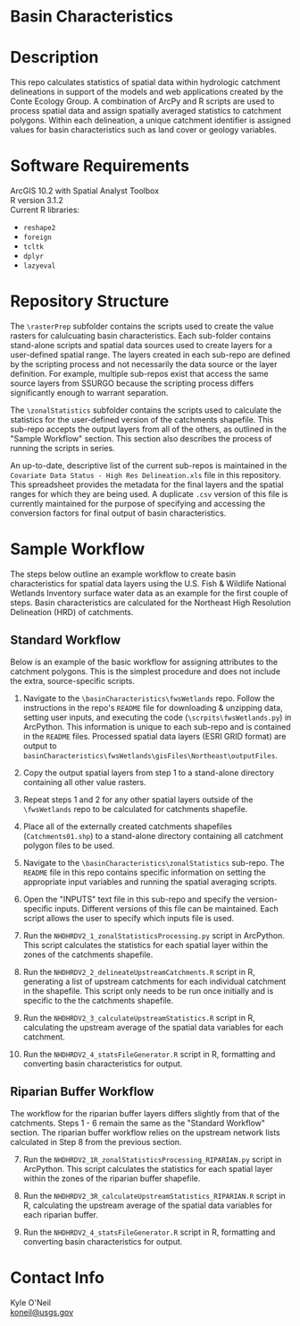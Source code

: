 Basin Characteristics
=====================

# Description

This repo calculates statistics of spatial data within hydrologic catchment delineations in support of the models and web applications created by the Conte Ecology Group. A combination of ArcPy and R scripts are used to process spatial data and assign spatially averaged statistics to catchment polygons. Within each delineation, a unique catchment identifier is assigned values for basin characteristics such as land cover or geology variables.


# Software Requirements

ArcGIS 10.2 with Spatial Analyst Toolbox  
R version 3.1.2  
Current R libraries:  
  - `reshape2`
  - `foreign`
  - `tcltk`
  - `dplyr`
  - `lazyeval`
  

# Repository Structure

The `\rasterPrep` subfolder contains the scripts used to create the value rasters for calulcuating basin characteristics. Each sub-folder contains stand-alone scripts and spatial data sources used to create layers for a user-defined spatial range. The layers created in each sub-repo are defined by the scripting process and not necessarily the data source or the layer definition. For example, multiple sub-repos exist that access the same source layers from SSURGO because the scripting process differs significantly enough to warrant separation. 

The `\zonalStatistics` subfolder contains the scripts used to calculate the statistics for the user-defined version of the catchments shapefile. This sub-repo accepts the output layers from all of the others, as outlined in the "Sample Workflow" section. This section also describes the process of running the scripts in series. 

An up-to-date, descriptive list of the current sub-repos is maintained in the `Covariate Data Status - High Res Delineation.xls` file in this repository. This spreadsheet provides the metadata for the final layers and the spatial ranges for which they are being used. A duplicate `.csv` version of this file is currently maintained for the purpose of specifying and accessing the conversion factors for final output of basin characteristics.


# Sample Workflow

The steps below outline an example workflow to create basin characteristics for spatial data layers using the U.S. Fish & Wildlife National Wetlands Inventory surface water data as an example for the first couple of steps. Basin characteristics are calculated for the Northeast High Resolution Delineation (HRD) of catchments.

## Standard Workflow
Below is an example of the basic workflow for assigning attributes to the catchment polygons. This is the simplest procedure and does not include the extra, source-specific scripts.


1. Navigate to the `\basinCharacteristics\fwsWetlands` repo. Follow the instructions in the repo's `README` file for downloading & unzipping data, setting user inputs, and executing the code (`\scrpits\fwsWetlands.py`) in ArcPython. This information is unique to each sub-repo and is contained in the `README` files. Processed spatial data layers (ESRI GRID format) are output to `basinCharacteristics\fwsWetlands\gisFiles\Northeast\outputFiles`.

2. Copy the output spatial layers from step 1 to a stand-alone directory containing all other value rasters.

3. Repeat steps 1 and 2 for any other spatial layers outside of the `\fwsWetlands` repo to be calculated for catchments shapefile.

4. Place all of the externally created catchments shapefiles (`Catchments01.shp`) to a stand-alone directory containing all catchment polygon files to be used.

5. Navigate to the `\basinCharacteristics\zonalStatistics` sub-repo. The `README` file in this repo contains specific information on setting the appropriate input variables and running the spatial averaging scripts. 

6. Open the "INPUTS" text file in this sub-repo and specify the version-specific inputs. Different versions of this file can be maintained. Each script allows the user to specify which inputs file is used.

7. Run the `NHDHRDV2_1_zonalStatisticsProcessing.py` script in ArcPython. This script calculates the statistics for each spatial layer within the zones of the catchments shapefile.

8. Run the `NHDHRDV2_2_delineateUpstreamCatchments.R` script in R, generating a list of upstream catchments for each individual catchment in the shapefile. This script only needs to be run once initially and is specific to the the catchments shapefile.

9. Run the `NHDHRDV2_3_calculateUpstreamStatistics.R` script in R, calculating the upstream average of the spatial data variables for each catchment.

10. Run the `NHDHRDV2_4_statsFileGenerator.R` script in R, formatting and converting basin characteristics for output.


## Riparian Buffer Workflow
The workflow for the riparian buffer layers differs slightly from that of the catchments. Steps 1 - 6 remain the same as the "Standard Workflow" section. The riparian buffer workflow relies on the upstream network lists calculated in Step 8 from the previous section. 

7. Run the `NHDHRDV2_1R_zonalStatisticsProcessing_RIPARIAN.py` script in ArcPython. This script calculates the statistics for each spatial layer within the zones of the riparian buffer shapefile.

9. Run the `NHDHRDV2_3R_calculateUpstreamStatistics_RIPARIAN.R` script in R, calculating the upstream average of the spatial data variables for each riparian buffer.

10. Run the `NHDHRDV2_4_statsFileGenerator.R` script in R, formatting and converting basin characteristics for output.


# Contact Info

Kyle O'Neil  
koneil@usgs.gov  

